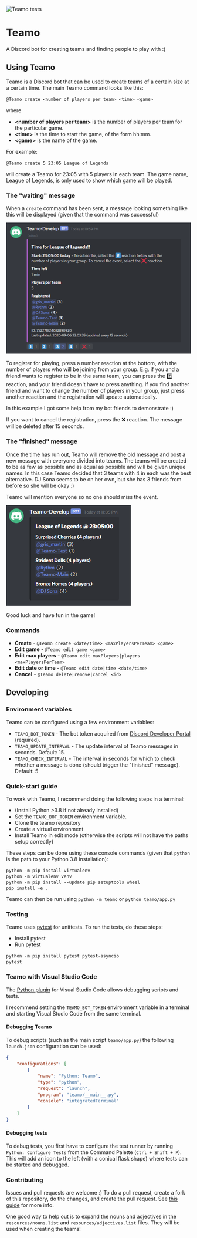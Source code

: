 ![Teamo tests](https://github.com/hassanbot/teamo/workflows/Teamo%20tests/badge.svg?branch=main)

# Teamo
A Discord bot for creating teams and finding people to play with :)

## Using Teamo
Teamo is a Discord bot that can be used to create teams of a certain size at a certain time. The main Teamo command looks like this:

```
@Teamo create <number of players per team> <time> <game>
```
where
- **\<number of players per team\>** is the number of players per team for the particular game.
- **\<time\>** is the time to start the game, of the form hh:mm.
- **\<game\>** is the name of the game.

For example:
```
@Teamo create 5 23:05 League of Legends
```

will create a Teamo for 23:05 with 5 players in each team. The game name, League of Legends, is only used to show which game will be played.

### The "waiting" message
When a `create` command has been sent, a message looking something like this will be displayed (given that the command was successful)

![Waiting message](docs/readme/waiting.PNG)

To register for playing, press a number reaction at the bottom, with the number of players who will be joining from your group. E.g. if you and a friend wants to register to be in the same team, you can press the 2️⃣ reaction, and your friend doesn't have to press anything. If you find another friend and want to change the number of players in your group, just press another reaction and the registration will update automatically.

In this example I got some help from my bot friends to demonstrate :)

If you want to cancel the registration, press the ❌ reaction. The message will be deleted after 15 seconds.


### The "finished" message
Once the time has run out, Teamo will remove the old message and post a new message with everyone divided into teams. The teams will be created to be as few as possible and as equal as possible and will be given unique names. In this case Teamo decided that 3 teams with 4 in each was the best alternative. DJ Sona seems to be on her own, but she has 3 friends from before so she will be okay :)

Teamo will mention everyone so no one should miss the event.

![Finished message](docs/readme/finished.PNG)

Good luck and have fun in the game!

### Commands

- **Create** - `@Teamo create <date/time> <maxPlayersPerTeam> <game>`
- **Edit game** - `@Teamo edit game <game>`
- **Edit max players** - `@Teamo edit maxPlayers|players <maxPlayersPerTeam>`
- **Edit date or time** - `@Teamo edit date|time <date/time>`
- **Cancel** - `@Teamo delete|remove|cancel <id>`

## Developing
### Environment variables
Teamo can be configured using a few environment variables:

- `TEAMO_BOT_TOKEN` - The bot token acquired from [Discord Developer Portal](https://discord.com/developers/applications) (required).
- `TEAMO_UPDATE_INTERVAL` - The update interval of Teamo messages in seconds. Default: 15.
- `TEAMO_CHECK_INTERVAL` - The interval in seconds for which to check whether a message is done (should trigger the "finished" message). Default: 5

### Quick-start guide
To work with Teamo, I recommend doing the following steps in a terminal:

- (Install Python >3.8 if not already installed)
- Set the `TEAMO_BOT_TOKEN` environment variable.
- Clone the teamo repository
- Create a virtual environment
- Install Teamo in edit mode (otherwise the scripts will not have the paths setup correctly)

These steps can be done using these console commands (given that `python` is the path to your Python 3.8 installation):
```
python -m pip install virtualenv
python -m virtualenv venv
python -m pip install --update pip setuptools wheel
pip install -e .
```

Teamo can then be run using `python -m teamo` or `python teamo/app.py`

### Testing
Teamo uses [pytest](https://docs.pytest.org/en/stable/) for unittests. To run the tests, do these steps:

- Install pytest
- Run pytest

```
python -m pip install pytest pytest-asyncio
pytest
```

### Teamo with Visual Studio Code
The [Python plugin](https://marketplace.visualstudio.com/items?itemName=ms-python.python) for Visual Studio Code allows debugging scripts and tests.

I recommend setting the `TEAMO_BOT_TOKEN` environment variable in a terminal and starting Visual Studio Code from the same terminal.

#### Debugging Teamo
To debug scripts (such as the main script `teamo/app.py`) the following `launch.json` configuration can be used:

```json
{
    "configurations": [
        {
            "name": "Python: Teamo",
            "type": "python",
            "request": "launch",
            "program": "teamo/__main__.py",
            "console": "integratedTerminal"
        }
    ]
}
```

#### Debugging tests
To debug tests, you first have to configure the test runner by running `Python: Configure Tests` from the Command Palette (`Ctrl + Shift + P`). This will add an icon to the left (with a conical flask shape) where tests can be started and debugged.


### Contributing

Issues and pull requests are welcome :) To do a pull request, create a fork of this repository, do the changes, and create the pull request. See [this guide](https://docs.github.com/en/github/collaborating-with-issues-and-pull-requests/creating-a-pull-request-from-a-fork) for more info.

One good way to help out is to expand the nouns and adjectives in the `resources/nouns.list` and `resources/adjectives.list` files. They will be used when creating the teams!